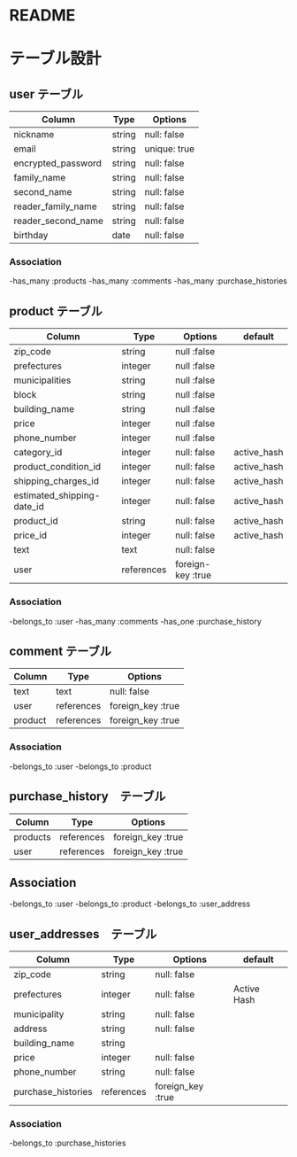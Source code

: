 # README

# テーブル設計

## user テーブル

| Column             | Type   | Options      |
| ------------------ | ------ | -----------  |
| nickname           | string | null: false  |
| email              | string | unique: true |
| encrypted_password | string | null: false  |
| family_name        | string | null: false  |
| second_name        | string | null: false  |
| reader_family_name | string | null: false  |
| reader_second_name | string | null: false  |
| birthday           | date   | null: false  |


### Association

-has_many :products
-has_many :comments
-has_many :purchase_histories

## product テーブル

| Column                     | Type      | Options           | default     |
| -------------------------- | --------- | ----------------- |-------------|
| zip_code                   | string    | null :false       |             |
| prefectures                | integer   | null :false       |             |
| municipalities             | string    | null :false       |             |
| block                      | string    | null :false       |             |
| building_name              | string    | null :false       |             |
| price                      | integer   | null :false       |             |
| phone_number               | integer   | null :false       |             |
| category_id                | integer   | null: false       | active_hash |
| product_condition_id       | integer   | null: false       | active_hash |
| shipping_charges_id        | integer   | null: false       | active_hash |
| estimated_shipping-date_id | integer   | null: false       | active_hash |
| product_id                 | string    | null: false       | active_hash |
| price_id                   | integer   | null: false       | active_hash |
| text                       | text      | null: false       |             |
| user                       | references| foreign-key :true |             |

### Association

-belongs_to :user
-has_many   :comments
-has_one   :purchase_history


## comment テーブル

| Column      | Type       | Options           |
| ----------- | ---------- | ----------------- |
| text        | text       | null: false       |
| user        | references | foreign_key :true |
| product     | references | foreign_key :true |

### Association

-belongs_to :user
-belongs_to :product

##  purchase_history　テーブル　

| Column      | Type        | Options              |
| ----------- | ----------- | -------------------- |
| products    | references  | foreign_key :true    |
| user        | references  | foreign_key :true    |

## Association

-belongs_to :user
-belongs_to :product
-belongs_to :user_address

## user_addresses　テーブル

| Column                  | Type       | Options             | default
| ----------------------- | ---------  | --------------------| ----------
| zip_code                | string     | null: false         |
| prefectures             | integer    | null: false         | Active Hash
| municipality            | string     | null: false         |
| address                 | string     | null: false         |
| building_name           | string     |                     |
| price                   | integer    | null: false         |
| phone_number            | string     | null: false         |
| purchase_histories      |references  | foreign_key :true   |

### Association

-belongs_to    :purchase_histories